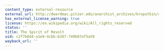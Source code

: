 ```yaml
---
content_type: external-resource
external_url: http://dwardmac.pitzer.edu/anarchist_archives/kropotkin/spiritofrevolt.html
has_external_license_warning: true
license: https://en.wikipedia.org/wiki/All_rights_reserved
status: ''
title: The Spirit of Revolt
uid: c2f7b8d4-a1e9-4cbb-b267-749b07af5a59
wayback_url: ''
---
```

